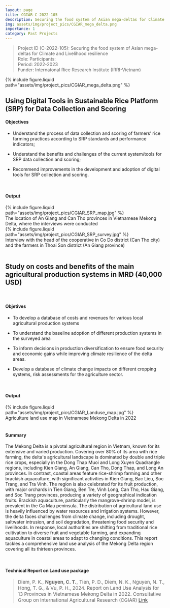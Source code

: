 ```yaml
---
layout: page
title: CGIAR-C-2022-105
description: Securing the food system of Asian mega-deltas for Climate and Livelihood resilience; Funded by CGIAR [2023]
img: assets/img/project_pics/CGIAR_mega_delta.png
importance: 1
category: Past Projects
---
```


> Project ID (C-2022-105): Securing the food system of Asian mega-deltas for Climate and Livelihood resilience<br>
> Role: Participants:  <br>
> Period: 2022-2023 <br>
> Funder: Internatonal Rice Research Institute (IRRI-Vietnam) <br>


<div class="col-sm mt-3 mt-md-0">
    {% include figure.liquid path="assets/img/project_pics/CGIAR_mega_delta.png" %}
</div>


## Using Digital Tools in Sustainable Rice Platform (SRP) for Data Collection and Scoring <br>

#### Objectives <br>

- Understand the process of data collection and scoring of farmers’ rice farming practices according to SRP standards and performance indicators; 

- Understand the benefits and challenges of the current system/tools for SRP data collection and scoring; 

- Recommend improvements in the development and adoption of digital tools for SRP collection and scoring. <br>

<br>

#### Output <br>

<div class="col-sm mt-3 mt-md-0">
    {% include figure.liquid path="assets/img/project_pics/CGIAR_SRP_map.jpg" %}
</div>
<div class="caption">
    The location of An Giang and Can Tho provinces in Vietnamese Mekong Delta, where the interviews were conducted
</div>


<div class="col-sm mt-3 mt-md-0">
    {% include figure.liquid path="assets/img/project_pics/CGIAR_SRP_survey.jpg" %}
</div>

<div class="caption">
    Interview with the head of the cooperative in Co Do district (Can Tho city) and the farmers in Thoai Son district (An Giang province)
</div>


<br>

## Study on costs and benefits of the main agricultural production systems in MRD (40,000 USD) 
<br>

#### Objetives <br>

- To develop a database of costs and revenues for various local agricultural production systems 

- To understand the baseline adoption of different production systems in the surveyed area 

- To inform decisions in production diversification to ensure food security and economic gains while improving climate resilience of the delta areas.

- Develop a database of climate change impacts on different cropping systems, risk assessments for the agriculture sector. <br>

<br>

#### Output

<div class="col-sm mt-3 mt-md-0">
    {% include figure.liquid path="assets/img/project_pics/CGIAR_Landuse_map.jpg" %}
</div>
<div class="caption">
    Agriculture land use map in Vietnamese Mekong Delta in 2022
</div>


<br>

#### Summary

<p>The Mekong Delta is a pivotal agricultural region in Vietnam, known for its extensive and varied production. Covering over 80% of its area with rice farming, the delta's agricultural landscape is dominated by double and triple rice crops, especially in the Dong Thap Muoi and Long Xuyen Quadrangle regions, including Kien Giang, An Giang, Can Tho, Dong Thap, and Long An provinces. In contrast, coastal areas feature rice-shrimp farming and other brackish aquaculture, with significant activities in Kien Giang, Bac Lieu, Soc Trang, and Tra Vinh. The region is also celebrated for its fruit production, with major orchards in Tien Giang, Ben Tre, Vinh Long, Can Tho, Hau Giang, and Soc Trang provinces, producing a variety of geographical indication fruits. Brackish aquaculture, particularly the mangrove-shrimp model, is prevalent in the Ca Mau peninsula. The distribution of agricultural land use is heavily influenced by water resources and irrigation systems. However, the delta faces challenges from climate change, including drought, saltwater intrusion, and soil degradation, threatening food security and livelihoods. In response, local authorities are shifting from traditional rice cultivation to diverse fruit and vegetable farming, and expanding aquaculture in coastal areas to adapt to changing conditions. This report tackles a comprehensive land use analysis of the Mekong Delta region covering all its thirteen provinces. </p>


<br>


#### Technical Report on Land use package

> <p style="font-size:15px"> Diem, P. K., <b>Nguyen, C. T.</b>, Tien, P. D., Diem, N. K., Nguyen, N. T., Hong, T. G., & Vu, P. H., 2024. Report on Land Use Analysis for 13 Provinces in Vietnamese Mekong Delta in 2022. Consultative Group on International Agricultural Research (CGIAR) <a href="https://hdl.handle.net/10568/151791">  Link </a><a href="https://canng.github.io/assets/pdf/report/2024_IRRI_Report_Landuseanalysis_CTU.pdf">  <i class="fa-solid fa-file-pdf"></i></a></p> 

